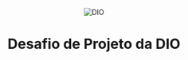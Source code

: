 
<!--Banner session-->
<p align="center">
<img src="https://hermes.digitalinnovation.one/assets/diome/logo.png" alt="DIO" tittle="Digital Innovation One">
</p>

<!--Banner session-->
<p>
<h1 align="center">
Desafio de Projeto da DIO
</p>


